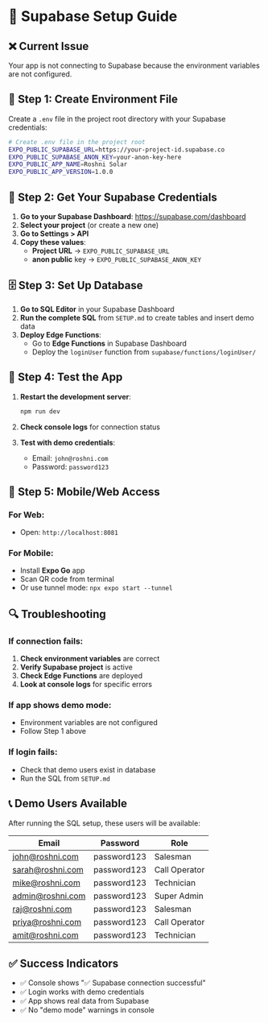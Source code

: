 # 🔧 Supabase Setup Guide

## ❌ Current Issue
Your app is not connecting to Supabase because the environment variables are not configured.

## 📝 Step 1: Create Environment File

Create a `.env` file in the project root directory with your Supabase credentials:

```bash
# Create .env file in the project root
EXPO_PUBLIC_SUPABASE_URL=https://your-project-id.supabase.co
EXPO_PUBLIC_SUPABASE_ANON_KEY=your-anon-key-here
EXPO_PUBLIC_APP_NAME=Roshni Solar
EXPO_PUBLIC_APP_VERSION=1.0.0
```

## 🔗 Step 2: Get Your Supabase Credentials

1. **Go to your Supabase Dashboard**: https://supabase.com/dashboard
2. **Select your project** (or create a new one)
3. **Go to Settings > API**
4. **Copy these values**:
   - **Project URL** → `EXPO_PUBLIC_SUPABASE_URL`
   - **anon public** key → `EXPO_PUBLIC_SUPABASE_ANON_KEY`

## 🗄️ Step 3: Set Up Database

1. **Go to SQL Editor** in your Supabase Dashboard
2. **Run the complete SQL** from `SETUP.md` to create tables and insert demo data
3. **Deploy Edge Functions**:
   - Go to **Edge Functions** in Supabase Dashboard
   - Deploy the `loginUser` function from `supabase/functions/loginUser/`

## 🚀 Step 4: Test the App

1. **Restart the development server**:
   ```bash
   npm run dev
   ```

2. **Check console logs** for connection status

3. **Test with demo credentials**:
   - Email: `john@roshni.com`
   - Password: `password123`

## 📱 Step 5: Mobile/Web Access

### For Web:
- Open: `http://localhost:8081`

### For Mobile:
- Install **Expo Go** app
- Scan QR code from terminal
- Or use tunnel mode: `npx expo start --tunnel`

## 🔍 Troubleshooting

### If connection fails:
1. **Check environment variables** are correct
2. **Verify Supabase project** is active
3. **Check Edge Functions** are deployed
4. **Look at console logs** for specific errors

### If app shows demo mode:
- Environment variables are not configured
- Follow Step 1 above

### If login fails:
- Check that demo users exist in database
- Run the SQL from `SETUP.md`

## 📞 Demo Users Available

After running the SQL setup, these users will be available:

| Email | Password | Role |
|-------|----------|------|
| john@roshni.com | password123 | Salesman |
| sarah@roshni.com | password123 | Call Operator |
| mike@roshni.com | password123 | Technician |
| admin@roshni.com | password123 | Super Admin |
| raj@roshni.com | password123 | Salesman |
| priya@roshni.com | password123 | Call Operator |
| amit@roshni.com | password123 | Technician |

## ✅ Success Indicators

- ✅ Console shows "✅ Supabase connection successful"
- ✅ Login works with demo credentials
- ✅ App shows real data from Supabase
- ✅ No "demo mode" warnings in console 